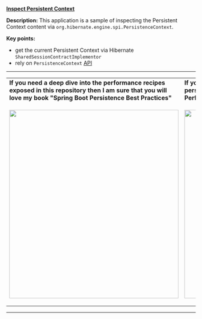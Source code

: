 **[Inspect Persistent Context](https://github.com/AnghelLeonard/Hibernate-SpringBoot/tree/master/HibernateSpringBootInspectPersistentContext)**

**Description:** This application is a sample of inspecting the Persistent Context content via `org.hibernate.engine.spi.PersistenceContext`.

**Key points:**
- get the current Persistent Context via Hibernate `SharedSessionContractImplementor`
- rely on `PersistenceContext` [API](https://docs.jboss.org/hibernate/orm/5.4/javadocs/org/hibernate/engine/spi/PersistenceContext.html)
          
-----------------------------------------------------------------------------------------------------------------------    
<table>
     <tr><td><b>If you need a deep dive into the performance recipes exposed in this repository then I am sure that you will love my book "Spring Boot Persistence Best Practices"</b></td><td><b>If you need a hand of tips and illustrations of 100+ Java persistence performance issues then "Java Persistence Performance Illustrated Guide" is for you.</b></td></tr>
     <tr><td>
<a href="https://www.apress.com/us/book/9781484256251"><p align="left"><img src="https://github.com/AnghelLeonard/Hibernate-SpringBoot/blob/master/Spring%20Boot%20Persistence%20Best%20Practices.jpg" height="500" width="450"/></p></a>
</td><td>
<a href="https://leanpub.com/java-persistence-performance-illustrated-guide"><p align="right"><img src="https://github.com/AnghelLeonard/Hibernate-SpringBoot/blob/master/Java%20Persistence%20Performance%20Illustrated%20Guide.jpg" height="500" width="450"/></p></a>
</td></tr></table>

-----------------------------------------------------------------------------------------------------------------------    

